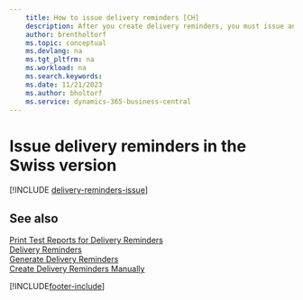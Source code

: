 ```yaml
---
    title: How to issue delivery reminders [CH]
    description: After you create delivery reminders, you must issue and print them so that you can send reminders to vendors. 
    author: brentholtorf
    ms.topic: conceptual
    ms.devlang: na
    ms.tgt_pltfrm: na
    ms.workload: na
    ms.search.keywords:
    ms.date: 11/21/2023
    ms.author: bholtorf
    ms.service: dynamics-365-business-central
---
```

# Issue delivery reminders in the Swiss version

[!INCLUDE [delivery-reminders-issue](../includes/ATCHDE/delivery-reminders-issue.md)]

## See also

[Print Test Reports for Delivery Reminders](how-to-print-test-reports-for-delivery-reminders.md)  
[Delivery Reminders](delivery-reminders.md)  
[Generate Delivery Reminders](how-to-generate-delivery-reminders.md)  
[Create Delivery Reminders Manually](how-to-create-delivery-reminders-manually.md)  


[!INCLUDE[footer-include](../../includes/footer-banner.md)]